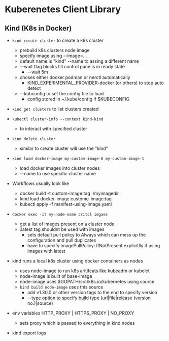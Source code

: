 # Kuberenetes Client Library

## Kind (K8s in Docker)
- ```kind create cluster``` to create a k8s cluster
    - prebuild k8s clusters node image
    - specify image using --image=...
    - default name is "kind" --name to assing a different name
    - --wait flag blocks till control pane is in ready state
        - --wait 5m
    - choses either docker podman or nerctl automatically
        - KIND_EXPERIMENTAL_PROVIDER-docker (or others) to stop auto detect
    - --kubconfig to set the config file to load
        - config stored in ~/.kube/config if $KUBECONFIG
- ```kind get clusters``` to list clusters created
- ```kubectl cluster-info --context kind-kind```
    - to interact with specified cluster
- ```kind delete cluster```
    - similar to create cluster will use the "kind"

- ```kind load docker-image my-custom-image-0 my-custom-image-1```
    - load docker images into cluster nodes
    - --name to use specific cluster name
- Workflows usually look like
    - docker build -t custom-image:tag ./myimagedir
    - kind load docker-image custome-image:tag
    - kubectl apply -f manifest-using-image.yaml
- ```docker exec -it my-node-name critcl imgaes```
    - get a list of images present on a cluster node
    - :latest tag shouldnt be used with images
        - sets default pull policy to Always which can mess up the
          configuration and pull duplicates
        - have to specify imagePullPolicy: IfNotPresent explicitlly
          if using images with latest
- kind runs a local k8s cluster using docker containers as nodes
    - uses node-image to run k8s aritifcats like kubeadm or kubelet
    - node-image is built of base-image
    - node-image uses $GOPATH/src/k8s.io/kubernetes using source
    - ```kind build node-image``` uses this source
        - add v1.30.0 or other version tags to the end to specify
          version
        - --type option to specify build type (url|file|release (version no.)|source)
- env variables HTTP_PROXY | HTTPS_PROXY | NO_PROXY
    - sets proxy which is passed to everything in kind nodes
- kind export logs


